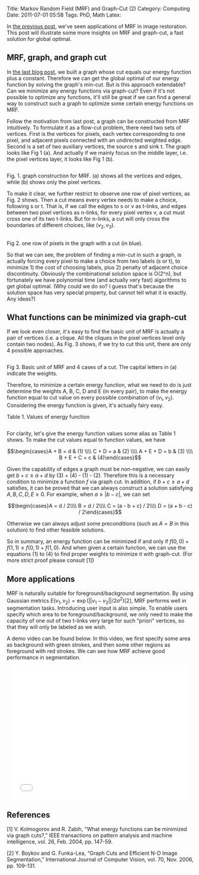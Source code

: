 Title: Markov Random Field (MRF) and Graph-Cut (2)
Category: Computing
Date: 2011-07-01 05:58
Tags: PhD, Math
Latex:

<style>.centered { display: block; margin-left: auto; margin-right: auto } </style>

In [the previous post](/markov-random-field-mrf-and-graph-cut-1.html), we've seen applications of MRF in image restoration. This post will illustrate some more insights on MRF and graph-cut, a fast solution for global optimal.

## MRF, graph, and graph cut

In [the last blog post](/markov-random-field-mrf-and-graph-cut-1.html), we built a graph whose cut equals our energy function plus a constant. Therefore we can get the global optimal of our energy function by solving the graph's min-cut. But is this approach extendable? Can we minimize any energy functions via graph-cut? Even if it's not possible to optimize any functions, it'll still be great if we can find a general way to construct such a graph to optimize some certain energy functions on MRF.

Follow the motivation from last post,  a graph can be constructed from MRF intuitively. To formulate it as a flow-cut problem, there need two sets of vertices. First is the vertices for pixels, each vertex corresponding to one pixel, and adjacent pixels connected with an undirected weighted edge. Second is a set of two auxiliary vertices, the source s and sink t. The graph looks like Fig 1 (a). And actually if we mainly focus on the middle layer, i.e. the pixel vertices layer, it looks like Fig 1 (b).

<img class="centered" src="/images/mrf_construction.png" alt="" style="max-width: 500px" />

Fig. 1. graph construction for MRF. (a) shows all the vertices and edges, while (b) shows only the pixel vertices.

To make it clear, we further restrict to observe one row of pixel vertices, as Fig. 2 shows. Then a cut means every vertex needs to make a choice, following s or t. That is, if we call the edges to s or v as t-links, and edges between two pixel vertices as n-links, for every pixel vertex v, a cut must cross one of its two t-links. But for n-links, a cut will only cross the boundaries of different choices, like ($v_2, v_3$).

<img class="centered" src="/images/mrf_cut.png" alt="" style="max-width: 500px" />

Fig 2. one row of pixels in the graph with a cut (in blue).

So that we can see, the problem of finding a min-cut in such a graph, is actually forcing every pixel to make a choice from two labels (s or t), to minimize 1) the cost of choosing labels, plus 2) penalty of adjacent choice discontinuity. Obviously the combinational solution space is O(2^n), but fortunately we have polynomial time (and actually very fast) algorithms to get global optimal. (Why could we do so? I guess that's because the solution space has very special property, but cannot tell what it is exactly. Any ideas?)

## What functions can be minimized via graph-cut

If we look even closer, it's easy to find the basic unit of MRF is actually a pair of vertices (i.e. a clique. All the cliques in the pixel vertices level only contain two nodes). As Fig. 3 shows, if we try to cut this unit, there are only 4 possible approaches.

<img class="centered" src="/images/mrf_4cases.png" alt="" style="max-width: 500px" />

Fig 3. Basic unit of MRF and 4 cases of a cut. The capital letters in (a) indicate the weights.

Therefore, to minimize a certain energy function, what we need to do is just determine the weights A, B, C, D and E (in every pair), to make the energy function equal to cut value on every possible combination of $(v_1, v_2)$. Considering the energy function is given, it's actually fairy easy.

Table 1. Values of energy function

<img class="centered" src="/images/mrf_energy_functions.png" alt="" style="max-width: 400px" />

For clarity, let's give the energy function values some alias as Table 1 shows. To make the cut values equal to function values, we have

$$\begin{cases}A + B = d & (1) \\\\ C + D = a & (2) \\\\ A + E + D = b & (3) \\\\ B + E + C = c & (4)\end{cases}$$

Given the capability of edges a graph must be non-negative, we can easily get $b + c \geq a + d$ by (3) + (4) - (1) - (2). Therefore this is a necessary condition to minimize a function $f$ via graph cut. In addition, if $b + c \geq a + d$ satisfies, it can be proved that we can always construct a solution satisfying $A, B, C, D, E \geq 0$. For example, when $a \geq |b - c|$, we can set

$$\begin{cases}A = d / 2\\\\ B = d / 2\\\\ C = (a - b + c) / 2\\\\ D = (a + b - c) / 2\end{cases}$$

Otherwise we can always adjust some preconditions (such as $A = B$ in this solution) to find other feasible solutions.

So in summary, an energy function can be minimized if and only if $f(0, 0) + f(1, 1) \leq f(0, 1) + f(1, 0)$. And when given a certain function, we can use the equations (1) to (4) to find proper weights to minimize it with graph-cut. (For more strict proof please consult [1])

## More applications

MRF is naturally suitable for foreground/background segmentation. By using Gaussian metrics $E(v_1, v_2) = \exp(||v_1 - v_2|| / 2\sigma ^2)$[2], MRF performs well in segmentation tasks. Introducing user input is also simple. To enable users specify which area to be foreground/background, we only need to make the capacity of one out of two t-links very large for such "priori" vertices, so that they will only be labeled as we wish.

A demo video can be found below. In this video, we first specify some area as background with green strokes, and then some other regions as foreground with red strokes. We can see how MRF achieve good performance in segmentation.
 
<iframe class="centered" width="480" height="360" src="//www.youtube.com/embed/hpnFxKDx1i8" frameborder="0" allowfullscreen></iframe>

## References

[1] V. Kolmogorov and R. Zabih, "What energy functions can be minimized via graph cuts?," IEEE transactions on pattern analysis and machine intelligence, vol. 26, Feb. 2004, pp. 147-59.

[2] Y. Boykov and G. Funka-Lea, “Graph Cuts and Efficient N-D Image Segmentation,” International Journal of Computer Vision, vol. 70, Nov. 2006, pp. 109-131.
